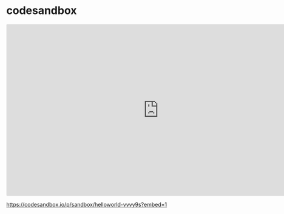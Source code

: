 # codesandbox

<iframe style="border: 1px solid rgba(0, 0, 0, 0.1);border-radius:2px;" width="800" height="450" src="https://codesandbox.io/p/sandbox/helloworld-vvvy9s?embed=1" allowfullscreen></iframe>

https://codesandbox.io/p/sandbox/helloworld-vvvy9s?embed=1
